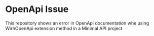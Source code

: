 # OpenApi Issue

This repository shows an error in OpenApi documentation whe using WirhOpenApi extension method in a Minimal API project
